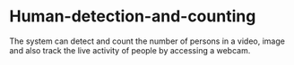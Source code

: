 # Human-detection-and-counting
The system can detect and count the number of persons in a video, image and also track the live activity of people by accessing a webcam. 
